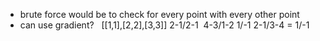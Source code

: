 - brute force would be to check for every point with every other point
- can use gradient?
​
​
[[1,1],[2,2],[3,3]]
2-1/2-1
​
4-3/1-2
1/-1
2-1/3-4 = 1/-1
​
​